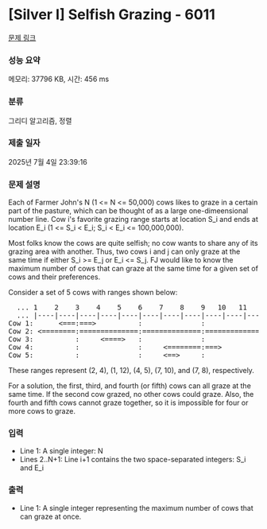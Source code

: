 # [Silver I] Selfish Grazing - 6011 

[문제 링크](https://www.acmicpc.net/problem/6011) 

### 성능 요약

메모리: 37796 KB, 시간: 456 ms

### 분류

그리디 알고리즘, 정렬

### 제출 일자

2025년 7월 4일 23:39:16

### 문제 설명

<p>Each of Farmer John's N (1 <= N <= 50,000) cows likes to graze in a certain part of the pasture, which can be thought of as a large one-dimeensional number line. Cow i's favorite grazing range starts at location S_i and ends at location E_i (1 <= S_i < E_i; S_i < E_i <= 100,000,000).</p>

<p>Most folks know the cows are quite selfish; no cow wants to share any of its grazing area with another. Thus, two cows i and j can only graze at the same time if either S_i >= E_j or E_i <= S_j. FJ would like to know the maximum number of cows that can graze at the same time for a given set of cows and their preferences.</p>

<p>Consider a set of 5 cows with ranges shown below:</p>

<pre>  ... 1    2    3    4    5    6    7    8    9   10   11   12   13 ...
  ... |----|----|----|----|----|----|----|----|----|----|----|----|----
Cow 1:      <===:===>          :              :              :
Cow 2: <========:==============:==============:=============>:
Cow 3:          :     <====>   :              :              :
Cow 4:          :              :     <========:===>          :
Cow 5:          :              :     <==>     :              :</pre>

<p>These ranges represent (2, 4), (1, 12), (4, 5), (7, 10), and (7, 8), respectively.</p>

<p>For a solution, the first, third, and fourth (or fifth) cows can all graze at the same time. If the second cow grazed, no other cows could graze. Also, the fourth and fifth cows cannot graze together, so it is impossible for four or more cows to graze.</p>

### 입력 

 <ul>
	<li>Line 1: A  single integer: N</li>
	<li>Lines 2..N+1: Line i+1 contains the two space-separated integers: S_i and E_i</li>
</ul>

<p> </p>

### 출력 

 <ul>
	<li>Line 1: A single integer representing the maximum number of cows that can graze at once.</li>
</ul>

<p> </p>

